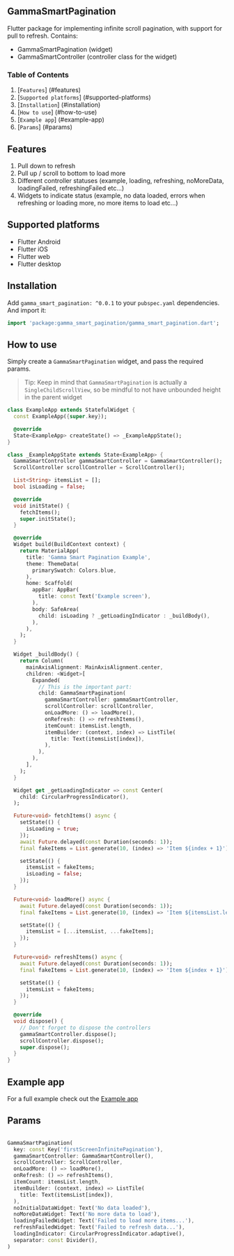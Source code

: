 ## GammaSmartPagination
Flutter package for implementing infinite scroll pagination, with support for pull to refresh.
Contains:
* GammaSmartPagination (widget)
* GammaSmartController (controller class for the widget)

### Table of Contents 
1. [`Features`] (#features)
2. [`Supported platforms`] (#supported-platforms)
3. [`Installation`] (#installation)
4. [`How to use`] (#how-to-use)
5. [`Example app`] (#example-app)
6. [`Params`] (#params)

## Features

1. Pull down to refresh
2. Pull up / scroll to bottom to load more
3. Different controller statuses (example, loading, refreshing, noMoreData, loadingFailed, refreshingFailed etc...)
4. Widgets to indicate status (example, no data loaded, errors when refreshing or loading more, no more items to load etc...)

## Supported platforms

* Flutter Android
* Flutter iOS
* Flutter web
* Flutter desktop

## Installation

Add `gamma_smart_pagination: ^0.0.1` to your `pubspec.yaml` dependencies. And import it:

```dart
import 'package:gamma_smart_pagination/gamma_smart_pagination.dart';
```

## How to use

Simply create a `GammaSmartPagination` widget, and pass the required params.
> Tip: Keep in mind that `GammaSmartPagination` is actually a `SingleChildScrollView`, so be mindful to not have unbounded height in the parent widget

```dart
class ExampleApp extends StatefulWidget {
  const ExampleApp({super.key});

  @override
  State<ExampleApp> createState() => _ExampleAppState();
}

class _ExampleAppState extends State<ExampleApp> {
  GammaSmartController gammaSmartController = GammaSmartController();
  ScrollController scrollController = ScrollController();

  List<String> itemsList = [];
  bool isLoading = false;

  @override
  void initState() {
    fetchItems();
    super.initState();
  }

  @override
  Widget build(BuildContext context) {
    return MaterialApp(
      title: 'Gamma Smart Pagination Example',
      theme: ThemeData(
        primarySwatch: Colors.blue,
      ),
      home: Scaffold(
        appBar: AppBar(
          title: const Text('Example screen'),
        ),
        body: SafeArea(
          child: isLoading ? _getLoadingIndicator : _buildBody(),
        ),
      ),
    );
  }

  Widget _buildBody() {
    return Column(
      mainAxisAlignment: MainAxisAlignment.center,
      children: <Widget>[
        Expanded(
          // This is the important part:
          child: GammaSmartPagination(
            gammaSmartController: gammaSmartController,
            scrollController: scrollController,
            onLoadMore: () => loadMore(),
            onRefresh: () => refreshItems(),
            itemCount: itemsList.length,
            itemBuilder: (context, index) => ListTile(
              title: Text(itemsList[index]),
            ),
          ),
        ),
      ],
    );
  }

  Widget get _getLoadingIndicator => const Center(
    child: CircularProgressIndicator(),
  );

  Future<void> fetchItems() async {
    setState(() {
      isLoading = true;
    });
    await Future.delayed(const Duration(seconds: 1));
    final fakeItems = List.generate(10, (index) => 'Item ${index + 1}');

    setState(() {
      itemsList = fakeItems;
      isLoading = false;
    });
  }

  Future<void> loadMore() async {
    await Future.delayed(const Duration(seconds: 1));
    final fakeItems = List.generate(10, (index) => 'Item ${itemsList.length + index + 1}');

    setState(() {
      itemsList = [...itemsList, ...fakeItems];
    });
  }

  Future<void> refreshItems() async {
    await Future.delayed(const Duration(seconds: 1));
    final fakeItems = List.generate(10, (index) => 'Item ${index + 1}');

    setState(() {
      itemsList = fakeItems;
    });
  }

  @override
  void dispose() {
    // Don't forget to dispose the controllers
    gammaSmartController.dispose();
    scrollController.dispose();
    super.dispose();
  }
}
```

## Example app
For a full example check out the [Example app](https://github.com/GammaTechMK/gamma_smart_pagination/tree/main/example "Example app")

## Params

```dart

GammaSmartPagination(
  key: const Key('firstScreenInfinitePagination'),
  gammaSmartController: GammaSmartController(),
  scrollController: ScrollController,
  onLoadMore: () => loadMore(),
  onRefresh: () => refreshItems(),
  itemCount: itemsList.length,
  itemBuilder: (context, index) => ListTile(
    title: Text(itemsList[index]),
  ),
  noInitialDataWidget: Text('No data loaded'),
  noMoreDataWidget: Text('No more data to load'),
  loadingFailedWidget: Text('Failed to load more items...'),
  refreshFailedWidget: Text('Failed to refresh data...'),
  loadingIndicator: CircularProgressIndicator.adaptive(),
  separator: const Divider(),
)
```